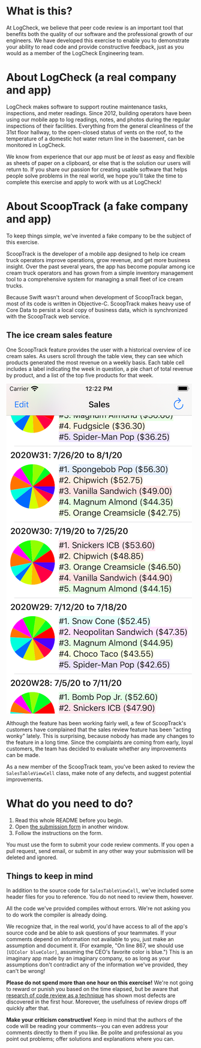 # What is this?

At LogCheck, we believe that peer code review is an important tool that benefits both the quality of our software and the professional growth of our engineers. We have developed this exercise to enable you to demonstrate your ability to read code and provide constructive feedback, just as you would as a member of the LogCheck Engineering team.

# About LogCheck (a real company and app)

LogCheck makes software to support routine maintenance tasks, inspections, and meter readings. Since 2012, building operators have been using our mobile app to log readings, notes, and photos during the regular inspections of their facilities. Everything from the general cleanliness of the 31st floor hallway, to the open-closed status of vents on the roof, to the temperature of a domestic hot water return line in the basement, can be monitored in LogCheck.

We know from experience that our app must be *at least* as easy and flexible as sheets of paper on a clipboard, or else that is the solution our users will return to. If you share our passion for creating usable software that helps people solve problems in the real world, we hope you'll take the time to complete this exercise and apply to work with us at LogCheck!

# About ScoopTrack (a fake company and app)

To keep things simple, we've invented a fake company to be the subject of this exercise.

ScoopTrack is the developer of a mobile app designed to help ice cream truck operators improve operations, grow revenue, and get more business insight. Over the past several years, the app has become popular among ice cream truck operators and has grown from a simple inventory management tool to a comprehensive system for managing a small fleet of ice cream trucks.

Because Swift wasn't around when development of ScoopTrack began, most of its code is written in Objective-C. ScoopTrack makes heavy use of Core Data to persist a local copy of business data, which is synchronized with the ScoopTrack web service.

## The ice cream sales feature

One ScoopTrack feature provides the user with a historical overview of ice cream sales. As users scroll through the table view, they can see which products generated the most revenue on a weekly basis. Each table cell includes a label indicating the week in question, a pie chart of total revenue by product, and a list of the top five products for that week.

![](screenshot.png)

Although the feature has been working fairly well, a few of ScoopTrack's customers have complained that the sales review feature has been "acting wonky" lately. This is surprising, because nobody has made any changes to the feature in a long time. Since the complaints are coming from early, loyal customers, the team has decided to evaluate whether any improvements can be made.

As a new member of the ScoopTrack team, you've been asked to review the `SalesTableViewCell` class, make note of any defects, and suggest potential improvements.

# What do you need to do?

1. Read this whole README before you begin.
2. Open [the submission form](https://forms.gle/mmaiexKx9oucAFbj8) in another window.
3. Follow the instructions on the form.

You must use the form to submit your code review comments. If you open a pull request, send email, or submit in any other way your submission will be deleted and ignored.

## Things to keep in mind

In addition to the source code for `SalesTableViewCell`, we've included some header files for you to reference. You do not need to review them, however.

All the code we've provided compiles without errors. We're not asking you to do work the compiler is already doing.

We recognize that, in the real world, you'd have access to all of the app's source code and be able to ask questions of your teammates. If your comments depend on information not available to you, just make an assumption and document it. (For example, "On line 867, we should use `[UIColor blueColor]`, assuming the CEO's favorite color is blue.") This is an imaginary app made by an imaginary company, so as long as your assumptions don't contradict any of the information we've provided, they can't be wrong!

**Please do not spend more than one hour on this exercise!** We're not going to reward or punish you based on the time elapsed, but be aware that [research of code review as a technique][sb] has shown most defects are discovered in the first hour. Moreover, the usefulness of review drops off quickly after that.

[sb]: https://smartbear.com/learn/code-review/best-practices-for-peer-code-review/

**Make your criticism constructive!** Keep in mind that the authors of the code will be reading your comments--you can even address your comments directly to them if you like. Be polite and professional as you point out problems; offer solutions and explanations where you can.
